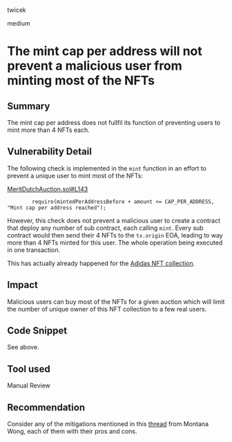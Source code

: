 twicek

medium

# The mint cap per address will not prevent a malicious user from minting most of the NFTs

## Summary
The mint cap per address does not fullfil its function of preventing users to mint more than 4 NFTs each.

## Vulnerability Detail
The following check is implemented in the `mint` function in an effort to prevent a unique user to mint most of the NFTs:

[MeritDutchAuction.sol#L143](https://github.com/sherlock-audit/2023-07-beam-auction/blob/main/dutch-nft/src/MeritDutchAuction.sol#L143)
```solidity
		require(mintedPerAddressBefore + amount <= CAP_PER_ADDRESS, "Mint cap per address reached");
```

However, this check does not prevent a malicious user to create a contract that deploy any number of sub contract, each calling `mint`. Every sub contract would then send their 4 NFTs to the `tx.origin` EOA, leading to way more than 4 NFTs minted for this user. The whole operation being executed in one transaction.

This has actually already happened for the [Adidas NFT collection](https://nftevening.com/someone-sidestepped-adidas-nft-minting-terms-to-score-330-nfts/).


## Impact
Malicious users can buy most of the NFTs for a given auction which will limit the number of unique owner of this NFT collection to a few real users.

## Code Snippet
See above.

## Tool used

Manual Review

## Recommendation
Consider any of the mitigations mentioned in this [thread](https://twitter.com/Montana_Wong/status/1472302215880527872) from Montana Wong, each of them with their pros and cons.